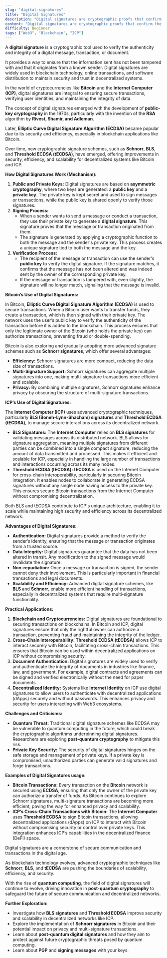 ```yaml
---
slug: "digital-signatures"
title: "Digital Signatures"
description: "Digital signatures are cryptographic proofs that confirm the authenticity and integrity of digital message, transaction, or document."
content: "Digital signatures are cryptographic proofs that confirm the authenticity and integrity of digital message, transaction, or document."
difficulty: Beginner
tags: ["Web3", "Blockchain", "ICP"]
---
```

 
A **digital signature** is a cryptographic tool used to verify the authenticity and integrity of a digital message, transaction, or document.

It provides a way to ensure that the information sent has not been tampered with and that it originates from a known sender. Digital signatures are widely used in blockchain technology, online transactions, and software distribution to maintain security and trust in decentralized systems.

In the world of cryptocurrencies like **Bitcoin** and the **Internet Computer (ICP)**, digital signatures are integral to ensuring secure transactions, verifying user identities, and maintaining the integrity of data.

The concept of digital signatures emerged with the development of **public-key cryptography** in the 1970s, particularly with the invention of the **RSA** algorithm by **Rivest, Shamir, and Adleman**.

Later, **Elliptic Curve Digital Signature Algorithm (ECDSA)** became popular due to its security and efficiency, especially in blockchain applications like Bitcoin.

Over time, new cryptographic signature schemes, such as **Schnorr**, **BLS**, and **Threshold ECDSA (tECDSA)**, have emerged, offering improvements in security, efficiency, and scalability for decentralized systems like Bitcoin and ICP.

**How Digital Signatures Work (Mechanism):**

1. **Public and Private Keys:** Digital signatures are based on **asymmetric cryptography**, where two keys are generated: a **public key** and a **private key**. The private key is kept secret and used to sign messages or transactions, while the public key is shared openly to verify those signatures.
2. **Signing Process:**
    - When a sender wants to send a message or conduct a transaction, they use their private key to generate a **digital signature**. This signature proves that the message or transaction originated from them.
    - The signature is generated by applying a cryptographic function to both the message and the sender's private key. This process creates a unique signature tied to both the message and the key.
3. **Verification Process:**
    - The recipient of the message or transaction can use the sender's **public key** to verify the digital signature. If the signature matches, it confirms that the message has not been altered and was indeed sent by the owner of the corresponding private key.
    - If the message or transaction is tampered with, even slightly, the signature will no longer match, signaling that the message is invalid.

**Bitcoin’s Use of Digital Signatures:**

In Bitcoin, **Elliptic Curve Digital Signature Algorithm (ECDSA)** is used to secure transactions. When a Bitcoin user wants to transfer funds, they create a transaction, which is then signed with their private key. The network uses the user’s public key to verify the authenticity of the transaction before it is added to the blockchain. This process ensures that only the legitimate owner of the Bitcoin (who holds the private key) can authorize transactions, preventing fraud or double-spending.

Bitcoin is also exploring and gradually adopting more advanced signature schemes such as **Schnorr signatures**, which offer several advantages:

- **Efficiency:** Schnorr signatures are more compact, reducing the data size of transactions.
- **Multi-Signature Support:** Schnorr signatures can aggregate multiple signatures into one, making multi-signature transactions more efficient and scalable.
- **Privacy:** By combining multiple signatures, Schnorr signatures enhance privacy by obscuring the structure of multi-signature transactions.

**ICP’s Use of Digital Signatures:**

The **Internet Computer (ICP)** uses advanced cryptographic techniques, particularly **BLS (Boneh-Lynn-Shacham) signatures** and **Threshold ECDSA (tECDSA)**, to manage secure interactions across its decentralized network.

- **BLS Signatures:** The **Internet Computer** relies on **BLS signatures** for validating messages across its distributed network. BLS allows for signature aggregation, meaning multiple signatures from different parties can be combined into a single compact signature, reducing the amount of data transmitted and processed. This makes it efficient and scalable for ICP, especially in handling the large number of transactions and interactions occurring across its many nodes.
- **Threshold ECDSA (tECDSA):** **tECDSA** is used on the Internet Computer for cross-chain interoperability, particularly in securing Bitcoin integration. It enables nodes to collaborate in generating ECDSA signatures without any single node having access to the private key. This ensures secure Bitcoin transactions from the Internet Computer without compromising decentralization.

Both BLS and tECDSA contribute to ICP's unique architecture, enabling it to scale while maintaining high security and efficiency across its decentralized network.

**Advantages of Digital Signatures:**

- **Authentication:** Digital signatures provide a method to verify the sender’s identity, ensuring that the message or transaction originates from a trusted source.
- **Data Integrity:** Digital signatures guarantee that the data has not been altered in transit. Any modification to the signed message would invalidate the signature.
- **Non-repudiation:** Once a message or transaction is signed, the sender cannot deny their involvement. This is particularly important in financial transactions and legal documents.
- **Scalability and Efficiency:** Advanced digital signature schemes, like **BLS** and **Schnorr**, enable more efficient handling of transactions, especially in decentralized systems that require multi-signature functionality.

**Practical Applications:**

1. **Blockchain and Cryptocurrencies:** Digital signatures are foundational to securing transactions on blockchains. In Bitcoin and ICP, digital signatures ensure that only the rightful owner can authorize a transaction, preventing fraud and maintaining the integrity of the ledger.
2. **Cross-Chain Interoperability: Threshold ECDSA (tECDSA)** allows ICP to interact securely with Bitcoin, facilitating cross-chain transactions. This ensures that Bitcoin can be used within decentralized applications on ICP without compromising security.
3. **Document Authentication:** Digital signatures are widely used to verify and authenticate the integrity of documents in industries like finance, law, and government. For example, digital contracts and agreements can be signed and verified electronically without the need for paper documents.
4. **Decentralized Identity:** Systems like **Internet Identity** on ICP use digital signatures to allow users to authenticate with decentralized applications (dApps) securely and without passwords. This enhances privacy and security for users interacting with Web3 ecosystems.

**Challenges and Criticisms:**

- **Quantum Threat:** Traditional digital signature schemes like ECDSA may be vulnerable to quantum computing in the future, which could break the cryptographic algorithms underpinning digital signatures. Researchers are exploring **post-quantum cryptography** to mitigate this risk.
- **Private Key Security:** The security of digital signatures hinges on the safe storage and management of private keys. If a private key is compromised, unauthorized parties can generate valid signatures and forge transactions.

**Examples of Digital Signatures usage:**

- **Bitcoin Transactions:** Every transaction on the **Bitcoin** network is secured using **ECDSA**, ensuring that only the owner of the private key can authorize a transfer of funds. As Bitcoin continues to explore Schnorr signatures, multi-signature transactions are becoming more efficient, paving the way for enhanced privacy and scalability.
- **ICP’s Cross-Chain Transactions with Bitcoin:** The **Internet Computer** uses **Threshold ECDSA** to sign Bitcoin transactions, allowing decentralized applications (dApps) on ICP to interact with Bitcoin without compromising security or control over private keys. This integration enhances ICP’s capabilities in the decentralized finance (DeFi) space.

Digital signatures are a cornerstone of secure communication and transactions in the digital age.

As blockchain technology evolves, advanced cryptographic techniques like **Schnorr**, **BLS**, and **tECDSA** are pushing the boundaries of scalability, efficiency, and security.

With the rise of **quantum computing**, the field of digital signatures will continue to evolve, driving innovation in **post-quantum cryptography** to safeguard the future of secure communication and decentralized networks.

**Further Exploration:**

- Investigate how **BLS signatures** and **Threshold ECDSA** improve security and scalability in decentralized networks like ICP.
- Explore the implementation of **Schnorr signatures** in Bitcoin and their potential impact on privacy and multi-signature transactions.
- Learn about **post-quantum digital signatures** and how they aim to protect against future cryptographic threats posed by quantum computing.
- Learn about **PGP** and **signing messages** with your keys.
